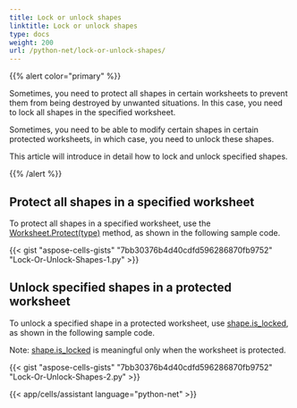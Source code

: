 ```yaml
---
title: Lock or unlock shapes
linktitle: Lock or unlock shapes
type: docs
weight: 200
url: /python-net/lock-or-unlock-shapes/
---
```


{{% alert color="primary" %}}

Sometimes, you need to protect all shapes in certain worksheets to prevent them from being destroyed by unwanted situations. In this case, you need to lock all shapes in the specified worksheet.

Sometimes, you need to be able to modify certain shapes in certain protected worksheets, in which case, you need to unlock these shapes.

This article will introduce in detail how to lock and unlock specified shapes.

{{% /alert %}}

## **Protect all shapes in a specified worksheet**

To protect all shapes in a specified worksheet, use the [Worksheet.Protect(type)](https://reference.aspose.com/cells/python-net/aspose.cells/worksheet/protect/#aspose.cells.ProtectionType) method, as shown in the following sample code.

{{< gist "aspose-cells-gists" "7bb30376b4d40cdfd596286870fb9752" "Lock-Or-Unlock-Shapes-1.py" >}}

## **Unlock specified shapes in a protected worksheet**

To unlock a specified shape in a protected worksheet, use [shape.is_locked](https://reference.aspose.com/cells/python-net/aspose.cells.drawing/shape/is_locked/), as shown in the following sample code.

Note: [shape.is_locked](https://reference.aspose.com/cells/python-net/aspose.cells.drawing/shape/is_locked/) is meaningful only when the worksheet is protected.

{{< gist "aspose-cells-gists" "7bb30376b4d40cdfd596286870fb9752" "Lock-Or-Unlock-Shapes-2.py" >}}

{{< app/cells/assistant language="python-net" >}}
